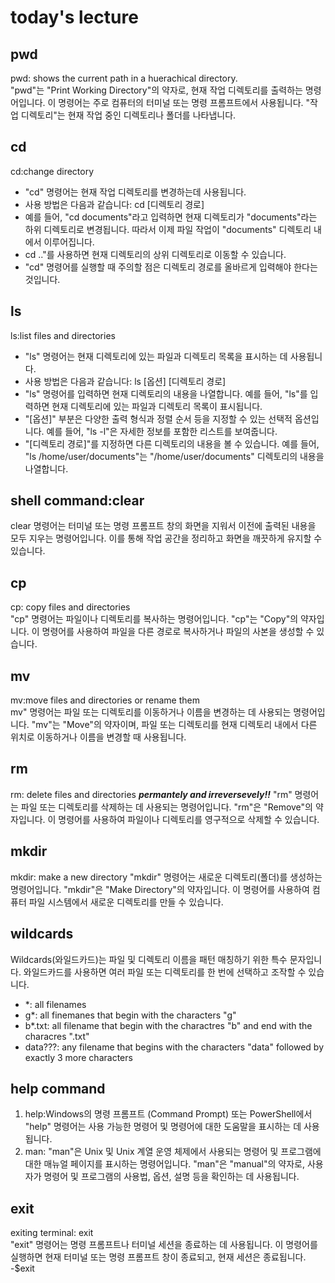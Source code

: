 # today's lecture

## pwd 
pwd: shows the current path in a huerachical directory.  
"pwd"는 "Print Working Directory"의 약자로, 현재 작업 디렉토리를 출력하는 명령어입니다. 이 명령어는 주로 컴퓨터의 터미널 또는 명령 프롬프트에서 사용됩니다. "작업 디렉토리"는 현재 작업 중인 디렉토리나 폴더를 나타냅니다.

## cd
cd:change directory
- "cd" 명령어는 현재 작업 디렉토리를 변경하는데 사용됩니다.
- 사용 방법은 다음과 같습니다: cd [디렉토리 경로]
- 예를 들어, "cd documents"라고 입력하면 현재 디렉토리가 "documents"라는 하위 디렉토리로 변경됩니다. 따라서 이제 파일 작업이 "documents" 디렉토리 내에서 이루어집니다.
- cd .."를 사용하면 현재 디렉토리의 상위 디렉토리로 이동할 수 있습니다.
- "cd" 명령어를 실행할 때 주의할 점은 디렉토리 경로를 올바르게 입력해야 한다는 것입니다.

## ls
ls:list files and directories  
- "ls" 명령어는 현재 디렉토리에 있는 파일과 디렉토리 목록을 표시하는 데 사용됩니다.
- 사용 방법은 다음과 같습니다: ls [옵션] [디렉토리 경로]
- "ls" 명령어를 입력하면 현재 디렉토리의 내용을 나열합니다. 예를 들어, "ls"를 입력하면 현재 디렉토리에 있는 파일과 디렉토리 목록이 표시됩니다.
- "[옵션]" 부분은 다양한 출력 형식과 정렬 순서 등을 지정할 수 있는 선택적 옵션입니다. 예를 들어, "ls -l"은 자세한 정보를 포함한 리스트를 보여줍니다.
- "[디렉토리 경로]"를 지정하면 다른 디렉토리의 내용을 볼 수 있습니다. 예를 들어, "ls /home/user/documents"는 "/home/user/documents" 디렉토리의 내용을 나열합니다.

## shell command:clear
clear 명령어는 터미널 또는 명령 프롬프트 창의 화면을 지워서 이전에 출력된 내용을 모두 지우는 명령어입니다. 이를 통해 작업 공간을 정리하고 화면을 깨끗하게 유지할 수 있습니다.  

## cp
cp: copy files and directories  
"cp" 명령어는 파일이나 디렉토리를 복사하는 명령어입니다. "cp"는 "Copy"의 약자입니다. 이 명령어를 사용하여 파일을 다른 경로로 복사하거나 파일의 사본을 생성할 수 있습니다. 

## mv
mv:move files and directories or rename them  
mv" 명령어는 파일 또는 디렉토리를 이동하거나 이름을 변경하는 데 사용되는 명령어입니다. "mv"는 "Move"의 약자이며, 파일 또는 디렉토리를 현재 디렉토리 내에서 다른 위치로 이동하거나 이름을 변경할 때 사용됩니다.   

## rm
rm: delete files and directories ***permantely and irreversevely!!***
"rm" 명령어는 파일 또는 디렉토리를 삭제하는 데 사용되는 명령어입니다. "rm"은 "Remove"의 약자입니다. 이 명령어를 사용하여 파일이나 디렉토리를 영구적으로 삭제할 수 있습니다.

## mkdir 
mkdir: make a new directory
"mkdir" 명령어는 새로운 디렉토리(폴더)를 생성하는 명령어입니다. "mkdir"은 "Make Directory"의 약자입니다. 이 명령어를 사용하여 컴퓨터 파일 시스템에서 새로운 디렉토리를 만들 수 있습니다.  

## wildcards
Wildcards(와일드카드)는 파일 및 디렉토리 이름을 패턴 매칭하기 위한 특수 문자입니다. 와일드카드를 사용하면 여러 파일 또는 디렉토리를 한 번에 선택하고 조작할 수 있습니다.  
- *: all filenames
- g*: all finemanes that begin with the characters "g"
- b*.txt: all filename that begin with the charactres "b" and end with the characres  ".txt"
- data???: any filename that begins with the characters "data" followed by exactly 3 more characters

## help command
1. help:Windows의 명령 프롬프트 (Command Prompt) 또는 PowerShell에서 "help" 명령어는 사용 가능한 명령어 및 명령어에 대한 도움말을 표시하는 데 사용됩니다.
2. man: "man"은 Unix 및 Unix 계열 운영 체제에서 사용되는 명령어 및 프로그램에 대한 매뉴얼 페이지를 표시하는 명령어입니다. "man"은 "manual"의 약자로, 사용자가 명령어 및 프로그램의 사용법, 옵션, 설명 등을 확인하는 데 사용됩니다.

## exit
exiting terminal: exit  
"exit" 명령어는 명령 프롬프트나 터미널 세션을 종료하는 데 사용됩니다. 이 명령어를 실행하면 현재 터미널 또는 명령 프롬프트 창이 종료되고, 현재 세션은 종료됩니다.  
-$exit
